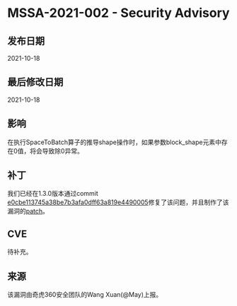 # MSSA-2021-002 - Security Advisory

## 发布日期

2021-10-18

## 最后修改日期

2021-10-18

## 影响

在执行SpaceToBatch算子的推导shape操作时，如果参数block_shape元素中存在0值，将会导致除0异常。

## 补丁

我们已经在1.3.0版本通过commit [e0cbe113745a38be7b3afa0dff63a819e4490005](https://gitee.com/mindspore/mindspore/commit/e0cbe113745a38be7b3afa0dff63a819e4490005)修复了该问题，并且制作了该漏洞的[patch](../cve_patch/mssa-2021-002.patch)。

## CVE

待补充。

## 来源

该漏洞由奇虎360安全团队的Wang Xuan(@May)上报。

